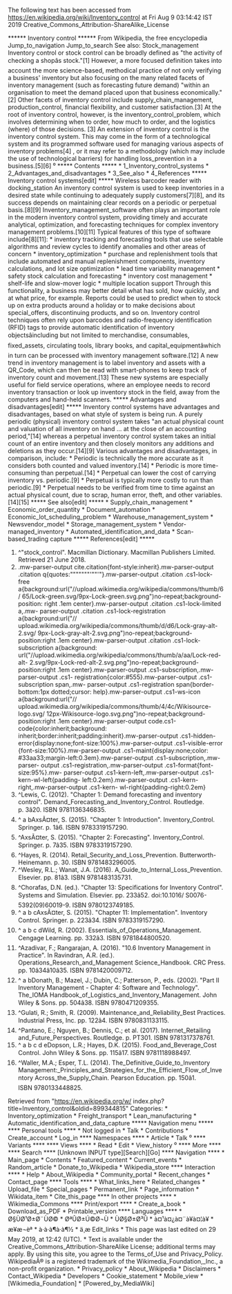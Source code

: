 The following text has been accessed from https://en.wikipedia.org/wiki/Inventory_control at Fri Aug 9 03:14:42 IST 2019
Creative_Commons_Attribution-ShareAlike_License




















****** Inventory control ******
From Wikipedia, the free encyclopedia
Jump_to_navigation Jump_to_search
See also: Stock_management
Inventory control or stock control can be broadly defined as "the activity of
checking a shopâs stock."[1] However, a more focused definition takes into
account the more science-based, methodical practice of not only verifying a
business' inventory but also focusing on the many related facets of inventory
management (such as forecasting future demand) "within an organisation to meet
the demand placed upon that business economically."[2] Other facets of
inventory control include supply_chain_management, production_control,
financial flexibility, and customer satisfaction.[3] At the root of inventory
control, however, is the inventory_control_problem, which involves determining
when to order, how much to order, and the logistics (where) of those decisions.
[3]
An extension of inventory control is the inventory control system. This may
come in the form of a technological system and its programmed software used for
managing various aspects of inventory problems[4] , or it may refer to a
methodology (which may include the use of technological barriers) for handling
loss_prevention in a business.[5][6]
⁰
***** Contents *****
    * 1_Inventory_control_systems
    * 2_Advantages_and_disadvantages
    * 3_See_also
    * 4_References
***** Inventory control systems[edit] *****
Wireless barcoder reader with docking_station
An inventory control system is used to keep inventories in a desired state
while continuing to adequately supply customers[7][8], and its success depends
on maintaining clear records on a periodic or perpetual basis.[8][9]
Inventory_management_software often plays an important role in the modern
inventory control system, providing timely and accurate analytical,
optimization, and forecasting techniques for complex inventory management
problems.[10][11] Typical features of this type of software include[8][11]:
    * inventory tracking and forecasting tools that use selectable algorithms
      and review cycles to identify anomalies and other areas of concern
    * inventory_optimization
    * purchase and replenishment tools that include automated and manual
      replenishment components, inventory calculations, and lot size
      optimization
    * lead time variability management
    * safety stock calculation and forecasting
    * inventory cost management
    * shelf-life and slow-mover logic
    * multiple location support
Through this functionality, a business may better detail what has sold, how
quickly, and at what price, for example. Reports could be used to predict when
to stock up on extra products around a holiday or to make decisions about
special_offers, discontinuing products, and so on.
Inventory control techniques often rely upon barcodes and radio-frequency
identification (RFID) tags to provide automatic identification of inventory
objectsâincluding but not limited to merchandise, consumables, fixed_assets,
circulating tools, library books, and capital_equipmentâwhich in turn can be
processed with inventory management software.[12] A new trend in inventory
management is to label inventory and assets with a QR_Code, which can then be
read with smart-phones to keep track of inventory count and movement.[13] These
new systems are especially useful for field service operations, where an
employee needs to record inventory transaction or look up inventory stock in
the field, away from the computers and hand-held scanners.
***** Advantages and disadvantages[edit] *****
Inventory control systems have advantages and disadvantages, based on what
style of system is being run. A purely periodic (physical) inventory control
system takes "an actual physical count and valuation of all inventory on hand
... at the close of an accounting period,"[14] whereas a perpetual inventory
control system takes an initial count of an entire inventory and then closely
monitors any additions and deletions as they occur.[14][9] Various advantages
and disadvantages, in comparison, include:
    * Periodic is technically the more accurate as it considers both counted
      and valued inventory.[14]
    * Periodic is more time-consuming than perpetual.[14]
    * Perpetual can lower the cost of carrying inventory vs. periodic.[9]
    * Perpetual is typically more costly to run than periodic.[9]
    * Perpetual needs to be verified from time to time against an actual
      physical count, due to scrap, human error, theft, and other variables.
      [14][15]
***** See also[edit] *****
    * Supply_chain_management               * Economic_order_quantity
    * Document_automation                   * Economic_lot_scheduling_problem
    * Warehouse_management_system           * Newsvendor_model
    * Storage_management_system             * Vendor-managed_inventory
    * Automated_identification_and_data     * Scan-based_trading
      capture
***** References[edit] *****
   1. ^"stock_control". Macmillan Dictionary. Macmillan Publishers Limited.
      Retrieved 21 June 2018.
   2. .mw-parser-output cite.citation{font-style:inherit}.mw-parser-output
      .citation q{quotes:"\"""\"""'""'"}.mw-parser-output .citation .cs1-lock-
      free a{background:url("//upload.wikimedia.org/wikipedia/commons/thumb/6/
      65/Lock-green.svg/9px-Lock-green.svg.png")no-repeat;background-position:
      right .1em center}.mw-parser-output .citation .cs1-lock-limited a,.mw-
      parser-output .citation .cs1-lock-registration a{background:url("//
      upload.wikimedia.org/wikipedia/commons/thumb/d/d6/Lock-gray-alt-2.svg/
      9px-Lock-gray-alt-2.svg.png")no-repeat;background-position:right .1em
      center}.mw-parser-output .citation .cs1-lock-subscription a{background:
      url("//upload.wikimedia.org/wikipedia/commons/thumb/a/aa/Lock-red-alt-
      2.svg/9px-Lock-red-alt-2.svg.png")no-repeat;background-position:right
      .1em center}.mw-parser-output .cs1-subscription,.mw-parser-output .cs1-
      registration{color:#555}.mw-parser-output .cs1-subscription span,.mw-
      parser-output .cs1-registration span{border-bottom:1px dotted;cursor:
      help}.mw-parser-output .cs1-ws-icon a{background:url("//
      upload.wikimedia.org/wikipedia/commons/thumb/4/4c/Wikisource-logo.svg/
      12px-Wikisource-logo.svg.png")no-repeat;background-position:right .1em
      center}.mw-parser-output code.cs1-code{color:inherit;background:
      inherit;border:inherit;padding:inherit}.mw-parser-output .cs1-hidden-
      error{display:none;font-size:100%}.mw-parser-output .cs1-visible-error
      {font-size:100%}.mw-parser-output .cs1-maint{display:none;color:
      #33aa33;margin-left:0.3em}.mw-parser-output .cs1-subscription,.mw-parser-
      output .cs1-registration,.mw-parser-output .cs1-format{font-size:95%}.mw-
      parser-output .cs1-kern-left,.mw-parser-output .cs1-kern-wl-left{padding-
      left:0.2em}.mw-parser-output .cs1-kern-right,.mw-parser-output .cs1-kern-
      wl-right{padding-right:0.2em}
   3. ^Lewis, C. (2012). "Chapter 1: Demand forecasting and inventory control".
      Demand_Forecasting_and_Inventory_Control. Routledge. p. 3â20.
      ISBN 9781136346835.
   4. ^ a bAxsÃ¤ter, S. (2015). "Chapter 1: Introduction". Inventory_Control.
      Springer. p. 1â6. ISBN 9783319157290.
   5. ^AxsÃ¤ter, S. (2015). "Chapter 2: Forecasting". Inventory_Control.
      Springer. p. 7â35. ISBN 9783319157290.
   6. ^Hayes, R. (2014). Retail_Security_and_Loss_Prevention. Butterworth-
      Heinemann. p. 30. ISBN 9781483296005.
   7. ^Wesley, R.L.; Wanat, J.A. (2016). A_Guide_to_Internal_Loss_Prevention.
      Elsevier. pp. 81â3. ISBN 9781483135731.
   8. ^Chorafas, D.N. (ed.). "Chapter 13: Specifications for Inventory
      Control". Systems and Simulation. Elsevier. pp. 233â52. doi:10.1016/
      S0076-5392(09)60019-9. ISBN 9780123749185.
   9. ^ a b cAxsÃ¤ter, S. (2015). "Chapter 11: Implementation". Inventory
      Control. Springer. p. 223â34. ISBN 9783319157290.
  10. ^ a b c dWild, R. (2002). Essentials_of_Operations_Management. Cengage
      Learning. pp. 332â3. ISBN 9781844800520.
  11. ^Azadivar, F.; Rangarajan, A. (2016). "10.6 Inventory Management in
      Practice". In Ravindran, A.R. (ed.). Operations_Research_and_Management
      Science_Handbook. CRC Press. pp. 10â34â10â35. ISBN 9781420009712.
  12. ^ a bDonath, B.; Mazel, J.; Dubin, C.; Patterson, P., eds. (2002). "Part
      II Inventory Management - Chapter 4: Software and Technology". The_IOMA
      Handbook_of_Logistics_and_Inventory_Management. John Wiley & Sons.
      pp. 504â38. ISBN 9780471209355.
  13. ^Gulati, R.; Smith, R. (2009). Maintenance_and_Reliability_Best
      Practices. Industrial Press, Inc. pp. 122â4. ISBN 9780831133115.
  14. ^Pantano, E.; Nguyen, B.; Dennis, C.; et al. (2017). Internet_Retailing
      and_Future_Perspectives. Routledge. p. PT301. ISBN 9781317378761.
  15. ^ a b c d eDopson, L.R.; Hayes, D.K. (2015). Food_and_Beverage_Cost
      Control. John Wiley & Sons. pp. 115â17. ISBN 9781118988497.
  16. ^Waller, M.A.; Esper, T.L. (2014). The_Definitive_Guide_to_Inventory
      Management:_Principles_and_Strategies_for_the_Efficient_Flow_of_Inventory
      Across_the_Supply_Chain. Pearson Education. pp. 150â1.
      ISBN 9780133448825.

Retrieved from "https://en.wikipedia.org/w/
index.php?title=Inventory_control&oldid=899344815"
Categories:
    * Inventory_optimization
    * Freight_transport
    * Lean_manufacturing
    * Automatic_identification_and_data_capture
***** Navigation menu *****
**** Personal tools ****
    * Not logged in
    * Talk
    * Contributions
    * Create_account
    * Log_in
**** Namespaces ****
    * Article
    * Talk
⁰
**** Variants ****
**** Views ****
    * Read
    * Edit
    * View_history
⁰
**** More ****
**** Search ****
[Unknown INPUT type][Search][Go]
**** Navigation ****
    * Main_page
    * Contents
    * Featured_content
    * Current_events
    * Random_article
    * Donate_to_Wikipedia
    * Wikipedia_store
**** Interaction ****
    * Help
    * About_Wikipedia
    * Community_portal
    * Recent_changes
    * Contact_page
**** Tools ****
    * What_links_here
    * Related_changes
    * Upload_file
    * Special_pages
    * Permanent_link
    * Page_information
    * Wikidata_item
    * Cite_this_page
**** In other projects ****
    * Wikimedia_Commons
**** Print/export ****
    * Create_a_book
    * Download_as_PDF
    * Printable_version
**** Languages ****
    * Ø§ÙØ¹Ø±Ø¨ÙØ©
    * ØªÛØ±Ú©Ø¬Ù
    * ÙØ§Ø±Ø³Û
    * à¤¹à¤¿à¤¨à¥à¤¦à¥
    * æ¥æ¬èª
    * à·à·à¶à·à¶½
    * ä¸­æ
Edit_links
    * This page was last edited on 29 May 2019, at 12:42 (UTC).
    * Text is available under the Creative_Commons_Attribution-ShareAlike
      License; additional terms may apply. By using this site, you agree to the
      Terms_of_Use and Privacy_Policy. WikipediaÂ® is a registered trademark of
      the Wikimedia_Foundation,_Inc., a non-profit organization.
    * Privacy_policy
    * About_Wikipedia
    * Disclaimers
    * Contact_Wikipedia
    * Developers
    * Cookie_statement
    * Mobile_view
    * [Wikimedia_Foundation]
    * [Powered_by_MediaWiki]
